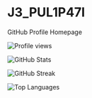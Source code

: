 # J3_PUL1P47I
GitHub Profile Homepage

![Profile views](https://visitor-badge.laobi.icu/badge?page_id=pjsk02.pjsk02)


![GitHub Stats](https://github-readme-stats.vercel.app/api?username=pjsk02&show_icons=true&theme=radical)


![GitHub Streak](https://github-readme-streak-stats.herokuapp.com/?user=pjsk02&theme=radical)


![Top Languages](https://github-readme-stats.vercel.app/api/top-langs/?username=pjsk02&layout=compact&theme=radical)
